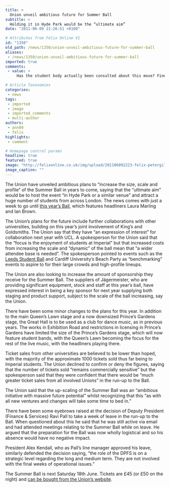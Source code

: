 ```yaml
---
title: >
  Union unveil ambitious future for Summer Ball
subtitle: >
  Holding it in Hyde Park would be the “ultimate aim”
date: "2011-06-09 21:26:51 +0100"

# Attributes from Felix Online V1
id: "1350"
old_path: /news/1350/union-unveil-ambitious-future-for-summer-ball
aliases:
 - /news/1350/union-unveil-ambitious-future-for-summer-ball
imported: true
comments:
 - value: >
     Has the student body actually been consulted about this move? Fine, 1000 tickets have been sold for this years ball but it would be dangerous to take that as 1000 people approve of the move to turn the summer ball into a festival-ball. How many of those 1000 people would prefer a proper black tie ball in the evening and don't want a festival in Hyde Park in place of their ball? After the recent protests on facebook I think the union going ahead and saying they're going to do more of the same next year when a lot of people have clearly stated they want a more traditional ball is ridiculous.,This "news" simply goes to show that it is the STAFF who decide how to run our students' union rather than the student Sabbatical Officers or the student committees. <br> <br>How else can "the union" know what future a future DPFS, Ents Committee or Council will want to do with THEIR ball?? The answer: they can't. Unless, of course, those decisions are being made by a couple of members of staff. Which is almost certainly the case

# Article Taxonomies
categories:
 - news
tags:
 - imported
 - image
 - imported_comments
 - multi-author
authors:
 - ann09
 - felix
highlights:
 - comment

# Homepage control params
headline: true
featured: true
image: "http://felixonline.co.uk/img/upload/201106092223-felix-petergillings.jpg"
image_caption: ""
---
```


The Union have unveiled ambitious plans to “increase the size, scale and profile” of the Summer Ball in years to come, saying that the “ultimate aim” would be to host the event “in Hyde Park or a similar venue” and attract a huge number of students from across London. The news comes with just a week to go until [this year’s Ball](http://www.thesummerball2011.com/), which features headliners Laura Marling and Ian Brown.

The Union’s plans for the future include further collaborations with other universities, building on this year’s joint involvement of King’s and Goldsmiths. The Union say that they have “an expression of interest” for collaboration next year with UCL. A spokesperson for the Union said that the “focus is the enjoyment of students at Imperial” but that increased costs from increasing the scale and “dynamic” of the ball mean that “a wider attendee base is needed”. The spokesperson pointed to events such as the [Leeds Student Ball](http://www.leedssummerball.com/) and Cardiff University’s Beach Party as “benchmarking” events to aspire to for their large crowds and high-profile lineups.

The Union are also looking to increase the amount of sponsorship they receive for the Summer Ball. The suppliers of Jägermeister, who are providing significant equipment, stock and staff at this year’s ball, have expressed interest in being a key sponsor for next year supplying both staging and product support, subject to the scale of the ball increasing, say the Union.

There have been some minor changes to the plans for this year. In addition to the main Queen’s Lawn stage and a now downsized Prince’s Gardens stage, the Great Hall is to be used as a club for dance music, as in previous years. The works in Exhibition Road and restrictions in licensing in Prince’s Gardens have limited the size of the Prince’s Gardens stage, which will now feature student bands, with the Queen’s Lawn becoming the focus for the rest of the live music, with the headliners playing there.

Ticket sales from other universities are believed to be lower than hoped, with the majority of the approximate 1000 tickets sold thus far being to Imperial students. The Union declined to confirm or deny the figures, saying that the number of tickets sold “remains commercially sensitive” but the spokesperson said that they were confident that there would be “much greater ticket sales from all involved Unions” in the run-up to the Ball.

The Union said that the up-scaling of the Summer Ball was an “ambitious initiative with massive future potential” whilst recognizing that this “as with all new ventures and changes will take some time to bed in.”

There have been some eyebrows raised at the decision of Deputy President (Finance & Services) Ravi Pall to take a week of leave in the run-up to the Ball. When questioned about this he said that he was still active via email and had attended meetings relating to the Summer Ball while on leave. He argued that the preparation for the Ball was now wholly logistical and so his absence would have no negative impact.

President Alex Kendall, who as Pall’s line manager approved his leave, similarly defended the decision saying, “the role of the DPFS is on a strategic level regarding the long and medium term. They are not involved with the final weeks of operational issues.”

The Summer Ball is next Saturday 18th June. Tickets are £45 (or £50 on the night) and [can be bought from the Union’s website](https://www.union.ic.ac.uk/marketing/summerball/2011/tickets.php).
